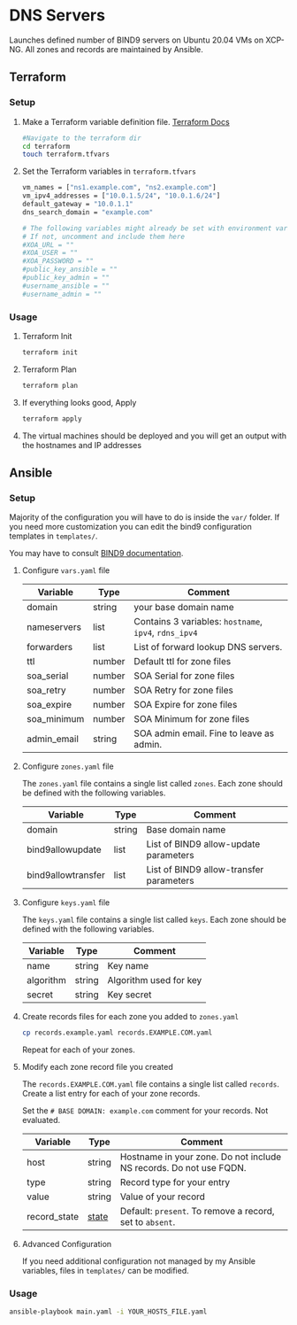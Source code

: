 # DNS Servers

Launches defined number of BIND9 servers on Ubuntu 20.04 VMs on XCP-NG. All zones and records are maintained by Ansible.

## Terraform

### Setup

1. Make a Terraform variable definition file. [Terraform Docs](https://www.terraform.io/docs/language/values/variables.html#variable-definition-precedence)
    ```sh
    #Navigate to the terraform dir
    cd terraform
    touch terraform.tfvars
    ```

2. Set the Terraform variables in `terraform.tfvars`
    ```sh
    vm_names = ["ns1.example.com", "ns2.example.com"]
    vm_ipv4_addresses = ["10.0.1.5/24", "10.0.1.6/24"]
    default_gateway = "10.0.1.1"
    dns_search_domain = "example.com"

    # The following variables might already be set with environment variables
    # If not, uncomment and include them here
    #XOA_URL = ""
    #XOA_USER = ""
    #XOA_PASSWORD = ""
    #public_key_ansible = ""
    #public_key_admin = ""
    #username_ansible = ""
    #username_admin = ""
   ```


### Usage

1. Terraform Init
    ```sh
    terraform init
    ```

2. Terraform Plan
    ```sh
    terraform plan
    ```

3. If everything looks good, Apply
    ```sh
    terraform apply
    ```
4. The virtual machines should be deployed and you will get an output with the hostnames and IP addresses

## Ansible

### Setup

Majority of the configuration you will have to do is inside the `var/` folder. If you need more customization you 
can edit the bind9 configuration templates in `templates/`.

You may have to consult [BIND9 documentation](https://bind.isc.org/doc/arm/9.11/Bv9ARM.ch06.html).

1. Configure `vars.yaml` file
    
    | Variable | Type | Comment |
    |---|---|---|
    | domain | string | your base domain name |
    | nameservers | list | Contains 3 variables: `hostname`, `ipv4`, `rdns_ipv4` |
    | forwarders | list | List of forward lookup DNS servers. |
    | ttl | number | Default ttl for zone files |
    | soa_serial | number | SOA Serial for zone files |
    | soa_retry | number | SOA Retry for zone files |
    | soa_expire | number | SOA Expire for zone files |
    | soa_minimum | number | SOA Minimum for zone files |
    | admin_email | string | SOA admin email. Fine to leave as admin. |

2. Configure `zones.yaml` file
    
    The `zones.yaml` file contains a single list called `zones`. Each zone should be defined with the following variables.

    | Variable | Type | Comment |
    |---|---|---|
    | domain | string | Base domain name |
    | bind9allowupdate | list | List of BIND9 allow-update parameters |
    | bind9allowtransfer | list | List of BIND9 allow-transfer parameters |

3. Configure `keys.yaml` file
    
    The `keys.yaml` file contains a single list called `keys`. Each zone should be defined with the following variables.

    | Variable | Type | Comment |
    |---|---|---|
    | name | string | Key name |
    | algorithm | string | Algorithm used for key |
    | secret | string | Key secret |

4. Create records files for each zone you added to `zones.yaml`
    
    ```sh
    cp records.example.yaml records.EXAMPLE.COM.yaml
    ```
    Repeat for each of your zones.

5. Modify each zone record file you created
    
    The `records.EXAMPLE.COM.yaml` file contains a single list called `records`. Create a list entry for each of your zone records.

    Set the `# BASE DOMAIN: example.com` comment for your records. Not evaluated.

    | Variable | Type | Comment |
    |---|---|---|
    | host | string | Hostname in your zone. Do not include NS records. Do not use FQDN. |
    | type | string | Record type for your entry |
    | value | string | Value of your record |
    | record_state | [state](https://docs.ansible.com/ansible/latest/user_guide/playbooks_intro.html#desired-state-and-idempotency) | Default: `present`. To remove a record, set to `absent`. |

6. Advanced Configuration

    If you need additional configuration not managed by my Ansible variables, files in `templates/` can be modified.



### Usage

```sh
ansible-playbook main.yaml -i YOUR_HOSTS_FILE.yaml 
```